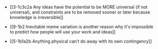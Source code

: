 - [[3-1c3c2a Any ideas have the potential to be MORE universal (if not universal), and constraints are to be removed sooner or later because knowledge is irreversible]]
- [[9-1b2 Inevitable meme variation is another reason why it's impossible to predict how people will use your work and ideas]]

- [[5-1b1a2b Anything physical can’t do away with its own contingency]]
